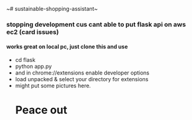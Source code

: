 ~# sustainable-shopping-assistant~
### stopping development cus cant able to put flask api on aws ec2 (card issues)
#### works great on local pc, just clone this and use 
-  cd flask
-  python app.py
-  and in chrome://extensions enable developer options
-  load unpacked & select your directory for extensions
-  might put some pictures here.
   # Peace out
